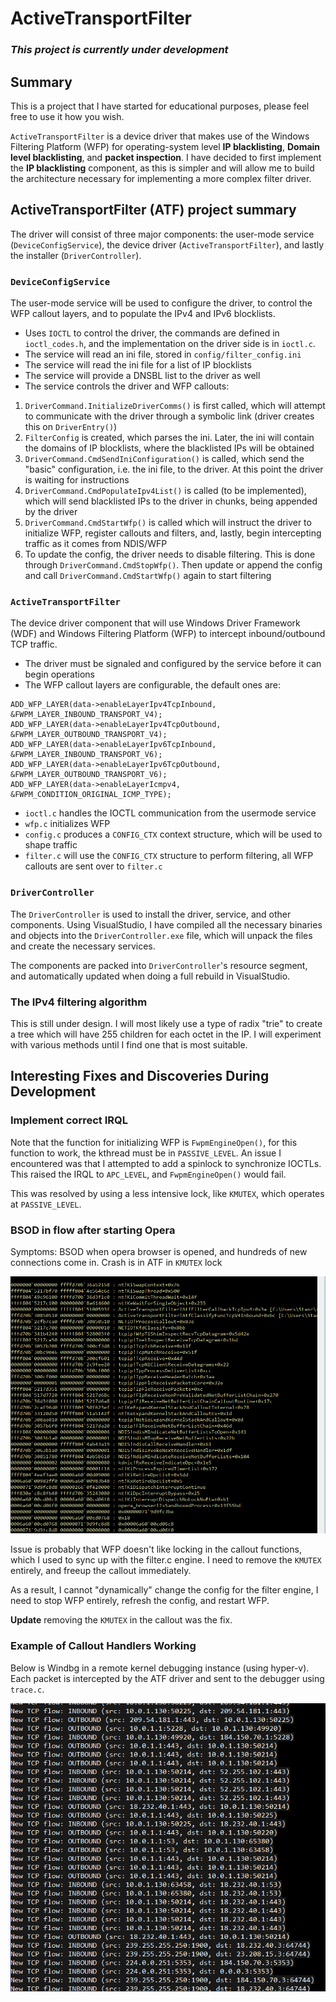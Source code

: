 # ActiveTransportFilter

### _This project is currently under development_

## Summary

This is a project that I have started for educational purposes, please feel free to use it how you wish.

`ActiveTransportFilter` is a device driver that makes use of the Windows Filtering Platform (WFP) for operating-system level **IP blacklisting**, **Domain level blacklisting**, and **packet inspection**. I have decided to first implement the **IP blacklisting** component, as this is simpler and will allow me to build the architecture necessary for implementing a more complex filter driver.

## ActiveTransportFilter (ATF) project summary

The driver will consist of three major components: the user-mode service (`DeviceConfigService`), the device driver (`ActiveTransportFilter`), and lastly the installer (`DriverController`).

### `DeviceConfigService`

The user-mode service will be used to configure the driver, to control the WFP callout layers, and to populate the IPv4 and IPv6 blocklists.

* Uses `IOCTL` to control the driver, the commands are defined in `ioctl_codes.h`, and the implementation on the driver side is in `ioctl.c`.
* The service will read an ini file, stored in `config/filter_config.ini`
* The service will read the ini file for a list of IP blocklists
* The service will provide a DNSBL list to the driver as well
* The service controls the driver and WFP callouts:

1) `DriverCommand.InitializeDriverComms()` is first called, which will attempt to communicate with the driver through a symbolic link (driver creates this on `DriverEntry()`)
2) `FilterConfig` is created, which parses the ini. Later, the ini will contain the domains of IP blocklists, where the blacklisted IPs will be obtained
3) `DriverCommand.CmdSendIniConfiguration()` is called, which send the "basic" configuration, i.e. the ini file, to the driver. At this point the driver is waiting for instructions
4) `DriverCommand.CmdPopulateIpv4List()` is called (to be implemented), which will send blacklisted IPs to the driver in chunks, being appended by the driver
5) `DriverCommand.CmdStartWfp()` is called which will instruct the driver to initialize WFP, register callouts and filters, and, lastly, begin intercepting traffic as it comes from NDIS/WFP
6) To update the config, the driver needs to disable filtering. This is done through `DriverCommand.CmdStopWfp()`. Then update or append the config and call `DriverCommand.CmdStartWfp()` again to start filtering

### `ActiveTransportFilter`

The device driver component that will use Windows Driver Framework (WDF) and Windows Filtering Platform (WFP) to intercept inbound/outbound TCP traffic.

* The driver must be signaled and configured by the service before it can begin operations
* The WFP callout layers are configurable, the default ones are:

```
ADD_WFP_LAYER(data->enableLayerIpv4TcpInbound, &FWPM_LAYER_INBOUND_TRANSPORT_V4);
ADD_WFP_LAYER(data->enableLayerIpv4TcpOutbound, &FWPM_LAYER_OUTBOUND_TRANSPORT_V4);
ADD_WFP_LAYER(data->enableLayerIpv6TcpInbound, &FWPM_LAYER_INBOUND_TRANSPORT_V6);
ADD_WFP_LAYER(data->enableLayerIpv6TcpOutbound, &FWPM_LAYER_OUTBOUND_TRANSPORT_V6);
ADD_WFP_LAYER(data->enableLayerIcmpv4, &FWPM_CONDITION_ORIGINAL_ICMP_TYPE);
```

* `ioctl.c` handles the IOCTL communication from the usermode service
* `wfp.c` initializes WFP
* `config.c` produces a `CONFIG_CTX` context structure, which will be used to shape traffic
* `filter.c` will use the `CONFIG_CTX` structure to perform filtering, all WFP callouts are sent over to `filter.c`

### `DriverController`

The `DriverController` is used to install the driver, service, and other components. Using VisualStudio, I have compiled all the necessary binaries and objects into the `DriverController.exe` file, which will unpack the files and create the necessary services.

The components are packed into `DriverController`'s resource segment, and automatically updated when doing a full rebuild in VisualStudio.

### The IPv4 filtering algorithm

This is still under design. I will most likely use a type of radix "trie" to create a tree which will have 255 children for each octet in the IP. I will experiment with various methods until I find one that is most suitable.

## Interesting Fixes and Discoveries During Development

### Implement correct IRQL
Note that the function for initializing WFP is `FwpmEngineOpen()`, for this function to work, the kthread must be in `PASSIVE_LEVEL`. An issue I encountered was that I attempted to add a spinlock to synchronize IOCTLs. This raised the IRQL to `APC_LEVEL`, and `FwpmEngineOpen()` would fail.

This was resolved by using a less intensive lock, like `KMUTEX`, which operates at `PASSIVE_LEVEL`.

### BSOD in flow after starting Opera

Symptoms: BSOD when opera browser is opened, and hundreds of new connections come in. Crash is in ATF in `KMUTEX` lock

<img src="docs/images/interesting_crash_callout_sync.png">

Issue is probably that WFP doesn't like locking in the callout functions, which I used to sync up with the filter.c engine. I need to remove the `KMUTEX` entirely, and freeup the callout immediately.

As a result, I cannot "dynamically" change the config for the filter engine, I need to stop WFP entirely, refresh the config, and restart WFP.

**Update** removing the `KMUTEX` in the callout was the fix.

### Example of Callout Handlers Working

Below is Windbg in a remote kernel debugging instance (using hyper-v). Each packet is intercepted by the ATF driver and sent to the debugger using `trace.c`.

<img src="docs/images/callout_example.png">